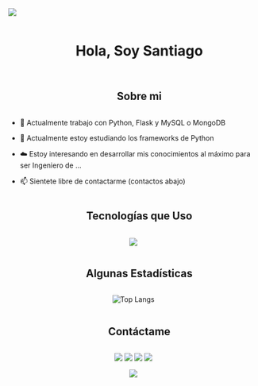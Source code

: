 


<!--horizontal divider(gradiant)-->
<img src="https://user-images.githubusercontent.com/73097560/115834477-dbab4500-a447-11eb-908a-139a6edaec5c.gif">

<!--h1 without bottom border-->
<div id="user-content-toc">
  <ul align="center">
    <summary><h1 style="display: inline-block">Hola, Soy Santiago</h1></summary>
  </ul>
</div>


<!--h2 without bottom border-->
<div id="user-content-toc">
  <ul align="center">
    <summary><h2 style="display: inline-block">Sobre mi</h2></summary>
  </ul>
</div>


<!--Intro start-->
- 🔭 Actualmente trabajo con Python, Flask y MySQL o MongoDB

- 🌱 Actualmente estoy estudiando los frameworks de Python

- ☁️ Estoy interesando en desarrollar mis conocimientos al máximo para ser Ingeniero de ...

- 📫 Sientete libre de contactarme (contactos abajo)
<!--Intro end-->



<!--- stats & Trophy (start) -->
<p align="center">
  <!--- stats (start) -->
<table align="center">
<tr border="none">


<!--h1 without bottom border-->
<div id="user-content-toc">
  <ul align="center">
    <summary><h2 style="display: inline-block">Tecnologías que Uso</h2></summary>
  </ul>
</div>
<!--tech stack icons-->
<p align="center">
  <a href="https://skillicons.dev">
    <img src="https://skillicons.dev/icons?i=css,html,scss,java,py,php,mongodb,mysql,postman,vscode,git,github,discord,laravel,flask&perline=14" />
  </a>
</p>

<div id="user-content-toc">
  <ul align="center">
    <summary><h2 style="display: inline-block">Algunas Estadísticas</h2></summary>
  </ul>
</div>

 ![Top Langs](https://github-readme-stats.vercel.app/api/top-langs/?username=NotSangi&theme=dark&layout=compact)
 


<!-- Connect with me -->
<!--h2 without bottom border-->
<div id="user-content-toc">
  <ul align="center">
    <summary><h2 style="display: inline-block">Contáctame</h2></summary>
  </ul>
</div>

<!--icons and links-->
<p align="center">
<a href="https://discord.com/users/602328078026539020"><img src="https://img.shields.io/badge/-0077B5?style=flat&logo=Discord&logoColor=white"/></a>
<a href="mailto:gironlozano1975@gmail.com"><img src="https://img.shields.io/badge/-D14836?style=flat&logo=Gmail&logoColor=white"/></a>
<a href="https://www.instagram.com/sgl21_2003/"><img src="https://img.shields.io/badge/-E4405F?style=flat&logo=Instagram&logoColor=white"/></a>
<a href="https://www.facebook.com/santiagogiron2003?locale=es_LA"><img src="https://img.shields.io/badge/-1877F2?style=flat&logo=Facebook&logoColor=white"/></a>
</p>
<p align="center">
<a href="https://www.linkedin.com/in/santiago-giron-lozano-b43272255/"><img src="https://img.shields.io/badge/-LinkedIn-0077B5?style=flat&logo=Linkedin&logoColor=white"/></a>
</p>




